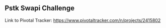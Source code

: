 ## Pstk Swapi Challenge

Link to Pivotal Tracker: https://www.pivotaltracker.com/n/projects/2415802
